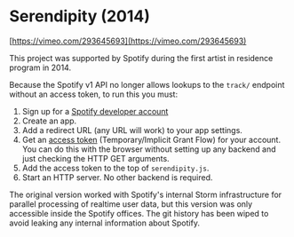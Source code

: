 # Serendipity (2014)

[https://vimeo.com/293645693](https://vimeo.com/293645693)

This project was supported by Spotify during the first artist in residence program in 2014. 

Because the Spotify v1 API no longer allows lookups to the `track/` endpoint without an access token, to run this you must:

1. Sign up for a [Spotify developer account](https://developer.spotify.com/)
2. Create an app.
3. Add a redirect URL (any URL will work) to your app settings.
3. Get an [access token](https://developer.spotify.com/documentation/general/guides/authorization-guide/#implicit-grant-flow) (Temporary/Implicit Grant Flow) for your account. You can do this with the browser without setting up any backend and just checking the HTTP GET arguments. 
4. Add the access token to the top of `serendipity.js`.
5. Start an HTTP server. No other backend is required.

The original version worked with Spotify's internal Storm infrastructure for parallel processing of realtime user data, but this version was only accessible inside the Spotify offices. The git history has been wiped to avoid leaking any internal information about Spotify.